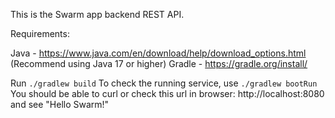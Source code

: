 This is the Swarm app backend REST API.

Requirements:

Java - https://www.java.com/en/download/help/download_options.html (Recommend using Java 17 or higher)
Gradle - https://gradle.org/install/

Run `./gradlew build`
To check the running service, use `./gradlew bootRun`
You should be able to curl or check this url in browser: http://localhost:8080
and see "Hello Swarm!"
